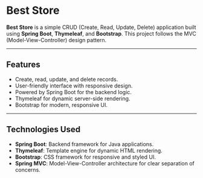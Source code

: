 # Best Store

**Best Store** is a simple CRUD (Create, Read, Update, Delete) application built using **Spring Boot**, **Thymeleaf**, and **Bootstrap**. This project follows the MVC (Model-View-Controller) design pattern.

---

## Features

- Create, read, update, and delete records.
- User-friendly interface with responsive design.
- Powered by Spring Boot for the backend logic.
- Thymeleaf for dynamic server-side rendering.
- Bootstrap for modern, responsive UI.

---

## Technologies Used

- **Spring Boot**: Backend framework for Java applications.
- **Thymeleaf**: Template engine for dynamic HTML rendering.
- **Bootstrap**: CSS framework for responsive and styled UI.
- **Spring MVC**: Model-View-Controller architecture for clear separation of concerns.
